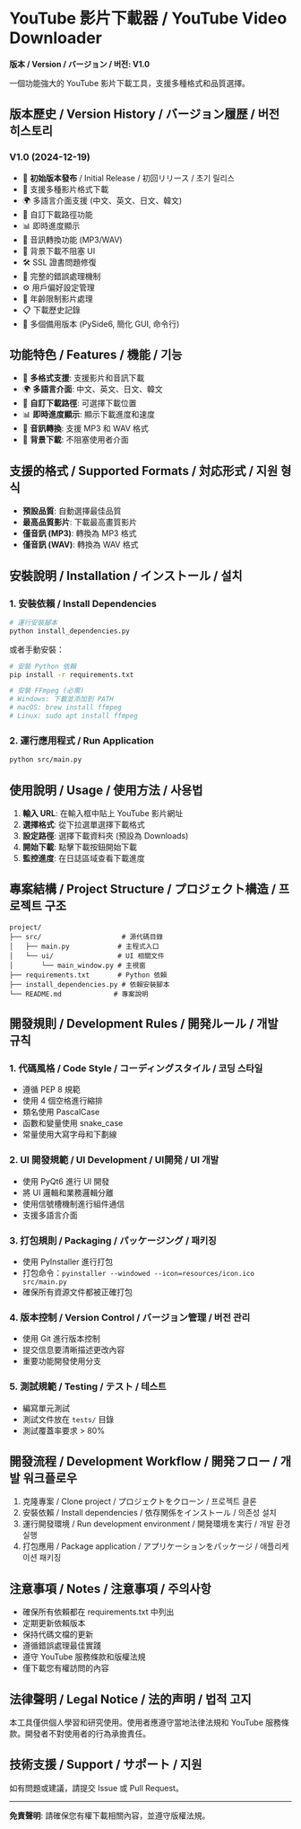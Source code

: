 # YouTube 影片下載器 / YouTube Video Downloader

**版本 / Version / バージョン / 버전: V1.0**

一個功能強大的 YouTube 影片下載工具，支援多種格式和品質選擇。

## 版本歷史 / Version History / バージョン履歴 / 버전 히스토리

### V1.0 (2024-12-19)
- 🎉 **初始版本發布** / Initial Release / 初回リリース / 초기 릴리스
- 🎥 支援多種影片格式下載
- 🌍 多語言介面支援 (中文、英文、日文、韓文)
- 📁 自訂下載路徑功能
- 📊 即時進度顯示
- 🎵 音訊轉換功能 (MP3/WAV)
- 🔄 背景下載不阻塞 UI
- 🛠️ SSL 證書問題修復
- 📝 完整的錯誤處理機制
- ⚙️ 用戶偏好設定管理
- 🎯 年齡限制影片處理
- 📋 下載歷史記錄
- 🔧 多個備用版本 (PySide6, 簡化 GUI, 命令行)

## 功能特色 / Features / 機能 / 기능

- 🎥 **多格式支援**: 支援影片和音訊下載
- 🌍 **多語言介面**: 中文、英文、日文、韓文
- 📁 **自訂下載路徑**: 可選擇下載位置
- 📊 **即時進度顯示**: 顯示下載進度和速度
- 🎵 **音訊轉換**: 支援 MP3 和 WAV 格式
- 🔄 **背景下載**: 不阻塞使用者介面

## 支援的格式 / Supported Formats / 対応形式 / 지원 형식

- **預設品質**: 自動選擇最佳品質
- **最高品質影片**: 下載最高畫質影片
- **僅音訊 (MP3)**: 轉換為 MP3 格式
- **僅音訊 (WAV)**: 轉換為 WAV 格式

## 安裝說明 / Installation / インストール / 설치

### 1. 安裝依賴 / Install Dependencies

```bash
# 運行安裝腳本
python install_dependencies.py
```

或者手動安裝：

```bash
# 安裝 Python 依賴
pip install -r requirements.txt

# 安裝 FFmpeg (必需)
# Windows: 下載並添加到 PATH
# macOS: brew install ffmpeg
# Linux: sudo apt install ffmpeg
```

### 2. 運行應用程式 / Run Application

```bash
python src/main.py
```

## 使用說明 / Usage / 使用方法 / 사용법

1. **輸入 URL**: 在輸入框中貼上 YouTube 影片網址
2. **選擇格式**: 從下拉選單選擇下載格式
3. **設定路徑**: 選擇下載資料夾 (預設為 Downloads)
4. **開始下載**: 點擊下載按鈕開始下載
5. **監控進度**: 在日誌區域查看下載進度

## 專案結構 / Project Structure / プロジェクト構造 / 프로젝트 구조

```
project/
├── src/                    # 源代碼目錄
│   ├── main.py            # 主程式入口
│   └── ui/                # UI 相關文件
│       └── main_window.py # 主視窗
├── requirements.txt       # Python 依賴
├── install_dependencies.py # 依賴安裝腳本
└── README.md             # 專案說明
```

## 開發規則 / Development Rules / 開発ルール / 개발 규칙

### 1. 代碼風格 / Code Style / コーディングスタイル / 코딩 스타일
- 遵循 PEP 8 規範
- 使用 4 個空格進行縮排
- 類名使用 PascalCase
- 函數和變量使用 snake_case
- 常量使用大寫字母和下劃線

### 2. UI 開發規範 / UI Development / UI開発 / UI 개발
- 使用 PyQt6 進行 UI 開發
- 將 UI 邏輯和業務邏輯分離
- 使用信號槽機制進行組件通信
- 支援多語言介面

### 3. 打包規則 / Packaging / パッケージング / 패키징
- 使用 PyInstaller 進行打包
- 打包命令：`pyinstaller --windowed --icon=resources/icon.ico src/main.py`
- 確保所有資源文件都被正確打包

### 4. 版本控制 / Version Control / バージョン管理 / 버전 관리
- 使用 Git 進行版本控制
- 提交信息要清晰描述更改內容
- 重要功能開發使用分支

### 5. 測試規範 / Testing / テスト / 테스트
- 編寫單元測試
- 測試文件放在 `tests/` 目錄
- 測試覆蓋率要求 > 80%

## 開發流程 / Development Workflow / 開発フロー / 개발 워크플로우

1. 克隆專案 / Clone project / プロジェクトをクローン / 프로젝트 클론
2. 安裝依賴 / Install dependencies / 依存関係をインストール / 의존성 설치
3. 運行開發環境 / Run development environment / 開発環境を実行 / 개발 환경 실행
4. 打包應用 / Package application / アプリケーションをパッケージ / 애플리케이션 패키징

## 注意事項 / Notes / 注意事項 / 주의사항

- 確保所有依賴都在 requirements.txt 中列出
- 定期更新依賴版本
- 保持代碼文檔的更新
- 遵循錯誤處理最佳實踐
- 遵守 YouTube 服務條款和版權法規
- 僅下載您有權訪問的內容

## 法律聲明 / Legal Notice / 法的声明 / 법적 고지

本工具僅供個人學習和研究使用。使用者應遵守當地法律法規和 YouTube 服務條款。開發者不對使用者的行為承擔責任。

## 技術支援 / Support / サポート / 지원

如有問題或建議，請提交 Issue 或 Pull Request。

---

**免責聲明**: 請確保您有權下載相關內容，並遵守版權法規。 